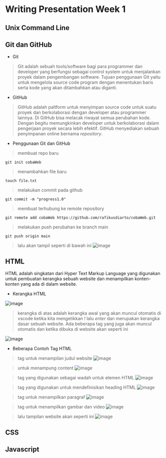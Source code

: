 # Writing Presentation Week 1

## Unix Command Line

## Git dan GitHub
- Git
> Git adalah sebuah tools/software bagi para programmer dan developer yang berfungsi sebagai control system untuk menjalankan proyek dalam pengembangan software. Tujuan penggunaan Git yaitu untuk mengelola source code program dengan menentukan baris serta kode yang akan ditambahkan atau diganti. 
- GitHub 
> GitHub adalah paltform untuk menyimpan source code untuk suatu proyek dan berkolaborasi dengan developer atau programmer lainnya. Di GitHub bisa melacak riwayat semua perubahan kode. Dengan begitu memungkinkan developer untuk berkolaborasi dalam pengerjaan proyek secara lebih efektif. GitHub menyediakan sebuah penyimpanan online bernama *repository*.
- Penggunaan Git dan GitHub
> membuat repo baru
```
git init cobaWeb
```
> menambahkan file baru
```
touch file.txt
```
> melakukan commit pada github
```
git commit -m "progress1.0"
```
> membuat terhubung ke remote repository
```
git remote add cobaWeb https://github.com/rafikusdiarto/cobaWeb.git
```
> melakukan push perubahan ke branch main
```
git push origin main
```
> lalu akan tampil seperti di bawah ini
![image](https://user-images.githubusercontent.com/90013398/192434436-eb282cf9-acca-471d-9710-bddcf3b4c263.png)


## HTML
HTML adalah singkatan dari Hyper Text Markup Language yang digunakan untuk pembuatan kerangka sebuah website dan menampilkan konten-konten yang ada di dalam website.
- Kerangka HTML

![image](https://user-images.githubusercontent.com/90013398/192435724-20aeac2d-195e-4251-9fbe-4e1b694570af.png)
> kerangka di atas adalah kerangka awal yang akan muncul otomatis di vscode ketika kita mengetikkan *!* lalu *enter* dan merupakan kerangka dasar sebuah website. Ada beberapa tag yang juga akan muncul otomatis dan ketika dibuka di website akan seperti ini 

![image](https://user-images.githubusercontent.com/90013398/192436155-6c85a248-2656-40a9-a883-01c404e53c74.png)
- Beberapa Contoh Tag HTML
> tag untuk menampilan judul website
![image](https://user-images.githubusercontent.com/90013398/192436610-5aafc835-2143-46bd-9acd-d953fa5f2ca2.png)

> untuk menampung content
![image](https://user-images.githubusercontent.com/90013398/192437385-dc2226ca-4a0a-49c7-bac0-b3e47e785fe1.png)

> tag yang digunakan sebagai wadah untuk elemen HTML
![image](https://user-images.githubusercontent.com/90013398/192436757-cd92c62d-5734-4e34-9925-0a8215ad068c.png)

> tag yang digunakan untuk mendefinisikan heading HTML
![image](https://user-images.githubusercontent.com/90013398/192436965-57f8de40-33f8-4715-89cb-a0b1faa15ad4.png)

> tag untuk menampilkan paragraf
![image](https://user-images.githubusercontent.com/90013398/192437156-991bccd1-2aec-4895-aab3-089e8dc69739.png)

> tag untuk menampilkan gambar dan video
![image](https://user-images.githubusercontent.com/90013398/192438036-3b5e29a4-b63f-4f2c-a081-45f354c5c2e4.png)

> lalu tampilan website akan seperti ini
![image](https://user-images.githubusercontent.com/90013398/192438804-b571c280-53f1-4566-87a8-035d2556f6b9.png)



## CSS

## Javascript


